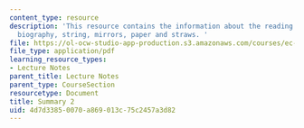 ```yaml
---
content_type: resource
description: 'This resource contains the information about the reading on Galileo?s
  biography, string, mirrors, paper and straws. '
file: https://ol-ocw-studio-app-production.s3.amazonaws.com/courses/ec-050-recreate-experiments-from-history-inform-the-future-from-the-past-galileo-january-iap-2010/4d7d33850070a869013c75c2457a3d82_MITEC_050IAP10_sum02.pdf
file_type: application/pdf
learning_resource_types:
- Lecture Notes
parent_title: Lecture Notes
parent_type: CourseSection
resourcetype: Document
title: Summary 2
uid: 4d7d3385-0070-a869-013c-75c2457a3d82
---
```

